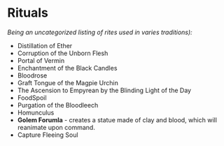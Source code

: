 # Rituals

_Being an uncategorized listing of rites used in varies traditions):_
* Distillation of Ether
* Corruption of the Unborn Flesh
* Portal of Vermin
* Enchantment of the Black Candles
* Bloodrose
* Graft Tongue of the Magpie Urchin
* The Ascension to Empyrean by the Blinding Light of the Day
* FoodSpoil
* Purgation of the Bloodleech
* Homunculus
* **Golem Forumla** - creates a statue made of clay and blood, which will reanimate upon command.
* Capture Fleeing Soul